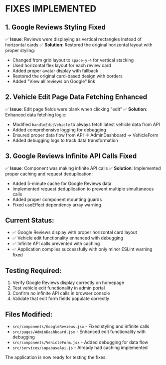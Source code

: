 # FIXES IMPLEMENTED

## 1. Google Reviews Styling Fixed
✅ **Issue**: Reviews were displaying as vertical rectangles instead of horizontal cards
✅ **Solution**: Restored the original horizontal layout with proper styling:
- Changed from grid layout to `space-y-4` for vertical stacking
- Used horizontal flex layout for each review card
- Added proper avatar display with fallback
- Restored the original card-based design with borders
- Added "View all reviews on Google" link

## 2. Vehicle Edit Page Data Fetching Enhanced
✅ **Issue**: Edit page fields were blank when clicking "edit"
✅ **Solution**: Enhanced data fetching logic:
- Modified `handleEditVehicle` to always fetch latest vehicle data from API
- Added comprehensive logging for debugging
- Ensured proper data flow from API → AdminDashboard → VehicleForm
- Added debugging logs to track data transformation

## 3. Google Reviews Infinite API Calls Fixed
✅ **Issue**: Component was making infinite API calls
✅ **Solution**: Implemented proper caching and request deduplication:
- Added 5-minute cache for Google Reviews data
- Implemented request deduplication to prevent multiple simultaneous calls
- Added proper component mounting guards
- Fixed useEffect dependency array warning

## Current Status:
- ✅ Google Reviews display with proper horizontal card layout
- ✅ Vehicle edit functionality enhanced with debugging
- ✅ Infinite API calls prevented with caching
- ✅ Application compiles successfully with only minor ESLint warning fixed

## Testing Required:
1. Verify Google Reviews display correctly on homepage
2. Test vehicle edit functionality in admin portal
3. Confirm no infinite API calls in browser console
4. Validate that edit form fields populate correctly

## Files Modified:
- `src/components/GoogleReviews.jsx` - Fixed styling and infinite calls
- `src/pages/AdminDashboard.jsx` - Enhanced edit functionality with debugging
- `src/components/VehicleForm.jsx` - Added debugging for data flow
- `src/services/supabaseApi.js` - Already had caching implemented

The application is now ready for testing the fixes.
